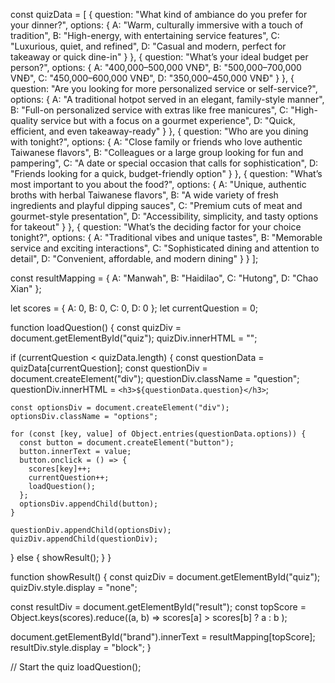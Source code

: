 const quizData = [
  {
    question: "What kind of ambiance do you prefer for your dinner?",
    options: {
      A: "Warm, culturally immersive with a touch of tradition",
      B: "High-energy, with entertaining service features",
      C: "Luxurious, quiet, and refined",
      D: "Casual and modern, perfect for takeaway or quick dine-in"
    }
  },
  {
    question: "What’s your ideal budget per person?",
    options: {
      A: "400,000–500,000 VNĐ",
      B: "500,000–700,000 VNĐ",
      C: "450,000–600,000 VNĐ",
      D: "350,000–450,000 VNĐ"
    }
  },
  {
    question: "Are you looking for more personalized service or self-service?",
    options: {
      A: "A traditional hotpot served in an elegant, family-style manner",
      B: "Full-on personalized service with extras like free manicures",
      C: "High-quality service but with a focus on a gourmet experience",
      D: "Quick, efficient, and even takeaway-ready"
    }
  },
  {
    question: "Who are you dining with tonight?",
    options: {
      A: "Close family or friends who love authentic Taiwanese flavors",
      B: "Colleagues or a large group looking for fun and pampering",
      C: "A date or special occasion that calls for sophistication",
      D: "Friends looking for a quick, budget-friendly option"
    }
  },
  {
    question: "What’s most important to you about the food?",
    options: {
      A: "Unique, authentic broths with herbal Taiwanese flavors",
      B: "A wide variety of fresh ingredients and playful dipping sauces",
      C: "Premium cuts of meat and gourmet-style presentation",
      D: "Accessibility, simplicity, and tasty options for takeout"
    }
  },
  {
    question: "What’s the deciding factor for your choice tonight?",
    options: {
      A: "Traditional vibes and unique tastes",
      B: "Memorable service and exciting interactions",
      C: "Sophisticated dining and attention to detail",
      D: "Convenient, affordable, and modern dining"
    }
  }
];

const resultMapping = {
  A: "Manwah",
  B: "Haidilao",
  C: "Hutong",
  D: "Chao Xian"
};

let scores = { A: 0, B: 0, C: 0, D: 0 };
let currentQuestion = 0;

function loadQuestion() {
  const quizDiv = document.getElementById("quiz");
  quizDiv.innerHTML = "";

  if (currentQuestion < quizData.length) {
    const questionData = quizData[currentQuestion];
    const questionDiv = document.createElement("div");
    questionDiv.className = "question";
    questionDiv.innerHTML = `<h3>${questionData.question}</h3>`;

    const optionsDiv = document.createElement("div");
    optionsDiv.className = "options";

    for (const [key, value] of Object.entries(questionData.options)) {
      const button = document.createElement("button");
      button.innerText = value;
      button.onclick = () => {
        scores[key]++;
        currentQuestion++;
        loadQuestion();
      };
      optionsDiv.appendChild(button);
    }

    questionDiv.appendChild(optionsDiv);
    quizDiv.appendChild(questionDiv);
  } else {
    showResult();
  }
}

function showResult() {
  const quizDiv = document.getElementById("quiz");
  quizDiv.style.display = "none";

  const resultDiv = document.getElementById("result");
  const topScore = Object.keys(scores).reduce((a, b) =>
    scores[a] > scores[b] ? a : b
  );

  document.getElementById("brand").innerText = resultMapping[topScore];
  resultDiv.style.display = "block";
}

// Start the quiz
loadQuestion();
